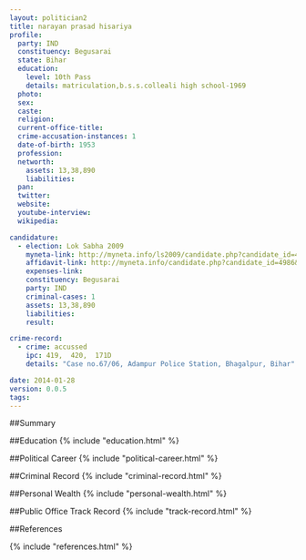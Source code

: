 ```yaml
---
layout: politician2
title: narayan prasad hisariya
profile: 
  party: IND
  constituency: Begusarai
  state: Bihar
  education: 
    level: 10th Pass
    details: matriculation,b.s.s.colleali high school-1969
  photo: 
  sex: 
  caste: 
  religion: 
  current-office-title: 
  crime-accusation-instances: 1
  date-of-birth: 1953
  profession: 
  networth: 
    assets: 13,38,890
    liabilities: 
  pan: 
  twitter: 
  website: 
  youtube-interview: 
  wikipedia: 

candidature: 
  - election: Lok Sabha 2009
    myneta-link: http://myneta.info/ls2009/candidate.php?candidate_id=4986
    affidavit-link: http://myneta.info/candidate.php?candidate_id=4986&scan=original
    expenses-link: 
    constituency: Begusarai 
    party: IND
    criminal-cases: 1
    assets: 13,38,890
    liabilities: 
    result:  

crime-record: 
  - crime: accussed
    ipc: 419,  420,  171D
    details: "Case no.67/06, Adampur Police Station, Bhagalpur, Bihar" 

date: 2014-01-28
version: 0.0.5
tags: 
---
```

##Summary


##Education
{% include "education.html" %}


##Political Career
{% include "political-career.html" %}


##Criminal Record
{% include "criminal-record.html" %}


##Personal Wealth
{% include "personal-wealth.html" %}


##Public Office Track Record
{% include "track-record.html" %}


##References


{% include "references.html" %}